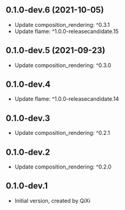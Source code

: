 ## 0.1.0-dev.6 (2021-10-05)

* Update composition_rendering: ^0.3.1
* Update flame: ^1.0.0-releasecandidate.15

## 0.1.0-dev.5 (2021-09-23)

* Update composition_rendering: ^0.3.0

## 0.1.0-dev.4

* Update flame: ^1.0.0-releasecandidate.14

## 0.1.0-dev.3

* Update composition_rendering: ^0.2.1

## 0.1.0-dev.2

* Update composition_rendering: ^0.2.0

## 0.1.0-dev.1

* Initial version, created by QiXi